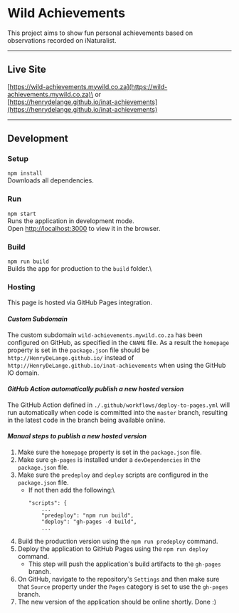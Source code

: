# Wild Achievements

This project aims to show fun personal achievements based on observations recorded on iNaturalist.

---

## Live Site
[https://wild-achievements.mywild.co.za](https://wild-achievements.mywild.co.za)\
or\
[https://henrydelange.github.io/inat-achievements](https://henrydelange.github.io/inat-achievements)

---

## Development

### Setup
`npm install`\
Downloads all dependencies.

### Run
 `npm start`\
Runs the application in development mode.\
Open [http://localhost:3000](http://localhost:3000) to view it in the browser.

### Build
 `npm run build`\
Builds the app for production to the `build` folder.\

### Hosting
This page is hosted via GitHub Pages integration.

#### _Custom Subdomain_
The custom subdomain `wild-achievements.mywild.co.za` has been configured on GitHub, as specified in the `CNAME` file. As a result the `homepage` property is set in the `package.json` file should be `http://HenryDeLange.github.io/` instead of `http://HenryDeLange.github.io/inat-achievements` when using the GitHub IO domain.

#### _GitHub Action automatically publish a new hosted version_
The GitHub Action defined in `./.github/workflows/deploy-to-pages.yml` will run automatically when code is committed into the `master` branch, resulting in the latest code in the branch being available online.

#### _Manual steps to publish a new hosted version_
  1. Make sure the `homepage` property is set in the `package.json` file.
  2. Make sure `gh-pages` is installed under a `devDependencies` in the `package.json` file.
  3. Make sure the `predeploy` and `deploy` scripts are configured in the `package.json` file.
      - If not then add the following:\
        ```
        "scripts": {
            ...
            "predeploy": "npm run build",
            "deploy": "gh-pages -d build",
            ...
        ```
  4. Build the production version using the `npm run predeploy` command.
  5. Deploy the application to GitHub Pages using the `npm run deploy` command.
      - This step will push the application's build artifacts to the `gh-pages` branch.
  6. On GitHub, navigate to the repository's `Settings` and then make sure that `Source` property under the `Pages` category is set to use the `gh-pages` branch.
  7. The new version of the application should be online shortly. Done :)
